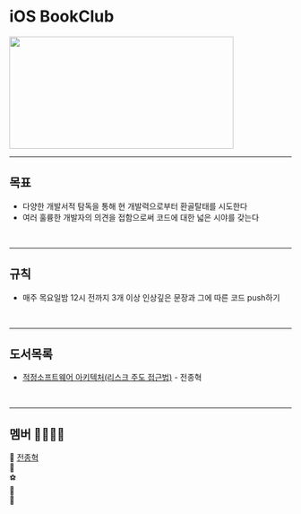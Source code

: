 # iOS BookClub


<img src="BooksImage.jpeg" width="400" height="200">

<br/>

---


## 목표
- 다양한 개발서적 탐독을 통해 현 개발력으로부터 환골탈태를 시도한다
- 여러 훌륭한 개발자의 의견을 접함으로써 코드에 대한 넓은 시야를 갖는다

<br/>

---

## 규칙 
- 매주 목요일밤 12시 전까지 3개 이상 인상깊은 문장과 그에 따른 코드 push하기

<br/>

---

## 도서목록 

- [적정소프트웨어 아키텍처(리스크 주도 접근법)](https://github.com/iOS-BookClub/.github/blob/main/Stroage/JustEnoughSoftwareArchitecture) - 전종혁 <br/>


<br/>

---

## 멤버 👨‍💻👩‍💻
🌿 [전종혁](https://github.com/suojae3) <br>
🐯 [](https://github.com/)  <br>
⚽ [](https://github.com/) <br>
🍜 [](https://github.com/) <br>
💪 [](https://github.com/) <br>
